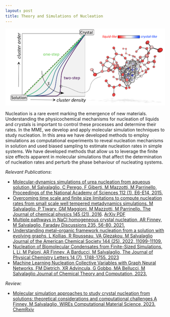 ```yaml
---
layout: post
title: Theory and Simulations of Nucleation
---
```

<img src="https://github.com/mme-ucl/mme-ucl.github.io/raw/main/images/nucleation.png" align="centre" width="1000px"/>

Nucleation is a rare event marking the emergence of new materials. Understanding the physicochemical mechanisms for nucleation of liquids and crystals is important to control these processes and determine their rates. In the MME, we develop and apply molecular simulation techniques to study nucleation. 
In this area we have developed methods to employ simulations as computational experiments to reveal nucleation mechanisms in solution and used biased sampling to estimate nucleation rates in simple systems. 
We have developed methods that allow us to leverage the finite size effects apparent in molecular simulations that affect the determination of nucleation rates and perturb the phase behaviour of nucleating systems.

_Relevant Publications_: 
- [Molecular-dynamics simulations of urea nucleation from aqueous solution, M Salvalaglio, C Perego, F Giberti, M Mazzotti, M Parrinello, Proceedings of the National Academy of Sciences 112 (1), E6-E14, 2015.](https://www.pnas.org/doi/abs/10.1073/pnas.1421192111)
- [Overcoming time scale and finite size limitations to compute nucleation rates from small scale well tempered metadynamics simulations. M Salvalaglio, P Tiwary, GM Maggioni, M Mazzotti, M Parrinello. The Journal of chemical physics 145 (21), 2016](https://pubs.aip.org/aip/jcp/article-abstract/145/21/211925/196207/Overcoming-time-scale-and-finite-size-limitations?redirectedFrom=fulltext). [ArXiv PDF](https://arxiv.org/pdf/1508.01642)
- [Multiple pathways in NaCl homogeneous crystal nucleation, AR Finney, M Salvalaglio, Faraday Discussions 235, 56-80, 2021.](https://pubs.rsc.org/en/content/articlehtml/2022/fd/d1fd00089f) 
- [Understanding metal–organic framework nucleation from a solution with evolving graphs, L Kollias, R Rousseau, VA Glezakou, M Salvalaglio
Journal of the American Chemical Society 144 (25), 2022, 11099-11109.](https://pubs.acs.org/doi/abs/10.1021/jacs.1c13508)
- [Nucleation of Biomolecular Condensates from Finite-Sized Simulations, L Li, M Paloni, AR Finney, A Barducci, M Salvalaglio, The Journal of Physical Chemistry Letters 14 (7), 1748-1755. 2023](https://pubs.acs.org/doi/abs/10.1021/acs.jpclett.2c03512) 
- [Machine Learning Nucleation Collective Variables with Graph Neural Networks, FM Dietrich, XR Advincula, G Gobbo, MA Bellucci, M Salvalaglio Journal of Chemical Theory and Computation, 2023.](https://pubs.acs.org/doi/abs/10.1021/acs.jctc.3c00722)

_Review:_ 
- [Molecular simulation approaches to study crystal nucleation from solutions: theoretical considerations and computational challenges A Finney, M Salvalaglio, WIREs Computational Material Science, 2023.]() [ChemRxiv](https://chemrxiv.org/engage/chemrxiv/article-details/651bff438bab5d20558ad4cf)


